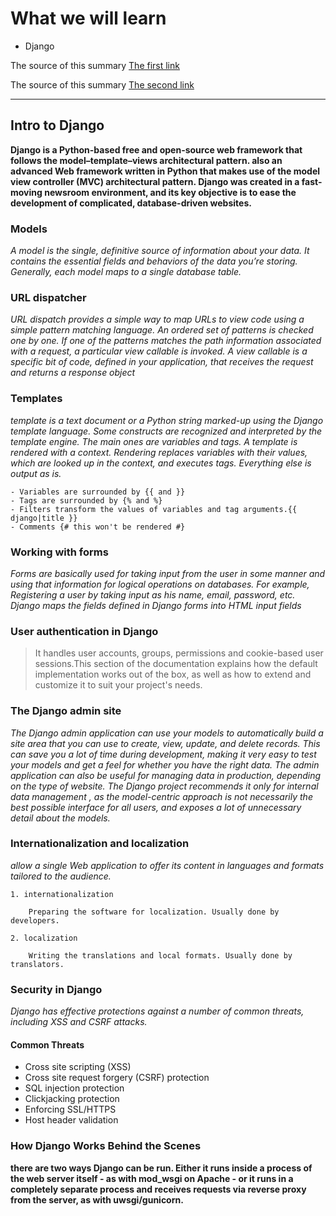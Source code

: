 # What we will learn

- Django

The source of this summary [The first link](https://www.djangoproject.com/start/)

The source of this summary [The second link](https://wsvincent.com/how-django-works-behind-the-scenes/)

______________________________________

## Intro to Django

**Django is a Python-based free and open-source web framework that follows the model–template–views architectural pattern. also an advanced Web framework written in Python that makes use of the model view controller (MVC) architectural pattern. Django was created in a fast-moving newsroom environment, and its key objective is to ease the development of complicated, database-driven websites.**

### Models

*A model is the single, definitive source of information about your data. It contains the essential fields and behaviors of the data you’re storing. Generally, each model maps to a single database table.*

### URL dispatcher

*URL dispatch provides a simple way to map URLs to view code using a simple pattern matching language. An ordered set of patterns is checked one by one. If one of the patterns matches the path information associated with a request, a particular view callable is invoked. A view callable is a specific bit of code, defined in your application, that receives the request and returns a response object*

### Templates

*template is a text document or a Python string marked-up using the Django template language. Some constructs are recognized and interpreted by the template engine. The main ones are variables and tags. A template is rendered with a context. Rendering replaces variables with their values, which are looked up in the context, and executes tags. Everything else is output as is.*

    - Variables are surrounded by {{ and }}
    - Tags are surrounded by {% and %}
    - Filters transform the values of variables and tag arguments.{{ django|title }}
    - Comments {# this won't be rendered #}
    
### Working with forms

*Forms are basically used for taking input from the user in some manner and using that information for logical operations on databases. For example, Registering a user by taking input as his name, email, password, etc. Django maps the fields defined in Django forms into HTML input fields*

### User authentication in Django

> It handles user accounts, groups, permissions and cookie-based user sessions.This section of the documentation explains how the default implementation works out of the box, as well as how to extend and customize it to suit your project's needs.

### The Django admin site

*The Django admin application can use your models to automatically build a site area that you can use to create, view, update, and delete records. This can save you a lot of time during development, making it very easy to test your models and get a feel for whether you have the right data. The admin application can also be useful for managing data in production, depending on the type of website. The Django project recommends it only for internal data management , as the model-centric approach is not necessarily the best possible interface for all users, and exposes a lot of unnecessary detail about the models.*

### Internationalization and localization

*allow a single Web application to offer its content in languages and formats tailored to the audience.*

    1. internationalization
    
        Preparing the software for localization. Usually done by developers.
        
    2. localization
    
        Writing the translations and local formats. Usually done by translators.
        
### Security in Django

*Django has effective protections against a number of common threats, including XSS and CSRF attacks.*

#### Common Threats 

+ Cross site scripting (XSS)
+ Cross site request forgery (CSRF) protection
+ SQL injection protection
+ Clickjacking protection
+ Enforcing SSL/HTTPS
+ Host header validation


### How Django Works Behind the Scenes

**there are two ways Django can be run. Either it runs inside a process of the web server itself - as with mod_wsgi on Apache - or it runs in a completely separate process and receives requests via reverse proxy from the server, as with uwsgi/gunicorn.**
